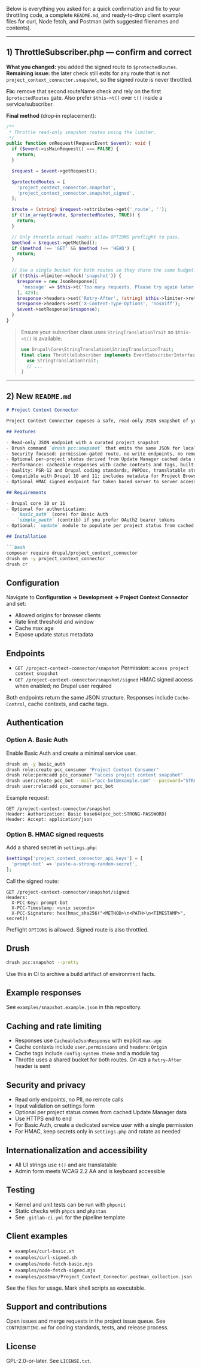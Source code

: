 Below is everything you asked for: a quick confirmation and fix to your throttling code, a complete `README.md`, and ready‑to‑drop client example files for curl, Node fetch, and Postman (with suggested filenames and contents).

---

## 1) ThrottleSubscriber.php — confirm and correct

**What you changed:** you added the signed route to `$protectedRoutes`.
**Remaining issue:** the later check still exits for any route that is not `project_context_connector.snapshot`, so the signed route is never throttled.

**Fix:** remove that second routeName check and rely on the first `$protectedRoutes` gate. Also prefer `$this->t()` over `t()` inside a service/subscriber.

**Final method** (drop‑in replacement):

```php
/**
 * Throttle read-only snapshot routes using the limiter.
 */
public function onRequest(RequestEvent $event): void {
  if ($event->isMainRequest() === FALSE) {
    return;
  }

  $request = $event->getRequest();

  $protectedRoutes = [
    'project_context_connector.snapshot',
    'project_context_connector.snapshot_signed',
  ];

  $route = (string) $request->attributes->get('_route', '');
  if (!in_array($route, $protectedRoutes, TRUE)) {
    return;
  }

  // Only throttle actual reads; allow OPTIONS preflight to pass.
  $method = $request->getMethod();
  if ($method !== 'GET' && $method !== 'HEAD') {
    return;
  }

  // Use a single bucket for both routes so they share the same budget.
  if (!$this->limiter->check('snapshot')) {
    $response = new JsonResponse([
      'message' => $this->t('Too many requests. Please try again later.'),
    ], 429);
    $response->headers->set('Retry-After', (string) $this->limiter->retryAfterSeconds());
    $response->headers->set('X-Content-Type-Options', 'nosniff');
    $event->setResponse($response);
  }
}
```

> Ensure your subscriber class uses `StringTranslationTrait` so `$this->t()` is available:
>
> ```php
> use Drupal\Core\StringTranslation\StringTranslationTrait;
> final class ThrottleSubscriber implements EventSubscriberInterface {
>   use StringTranslationTrait;
>   // ...
> }
> ```

---

## 2) New `README.md`

````markdown
# Project Context Connector

Project Context Connector exposes a safe, read-only JSON snapshot of your Drupal site for prompts, scripts, automation, and CI. It reports core version, active modules with versions and composer package, PHP and database versions, default and admin theme details, and selected non‑PII configuration flags. Routes are permission‑gated, cached, and rate‑limited.

## Features

- Read‑only JSON endpoint with a curated project snapshot
- Drush command `drush pcc:snapshot` that emits the same JSON for local use and pipelines
- Security focused: permission‑gated route, no write endpoints, no remote code execution, no telemetry
- Optional per‑project status derived from Update Manager cached data only
- Performance: cacheable responses with cache contexts and tags, built‑in rate limiting via Flood, optional CORS allow‑list for browser clients
- Quality: PSR‑12 and Drupal coding standards, PHPDoc, translatable strings, accessible admin form that meets WCAG 2.2 AA
- Compatible with Drupal 10 and 11; includes metadata for Project Browser
- Optional HMAC signed endpoint for token based server to server access

## Requirements

- Drupal core 10 or 11
- Optional for authentication:
  - `basic_auth` (core) for Basic Auth
  - `simple_oauth` (contrib) if you prefer OAuth2 bearer tokens
- Optional: `update` module to populate per project status from cached data

## Installation

```bash
composer require drupal/project_context_connector
drush en -y project_context_connector
drush cr
````

## Configuration

Navigate to **Configuration → Development → Project Context Connector** and set:

* Allowed origins for browser clients
* Rate limit threshold and window
* Cache max age
* Expose update status metadata

## Endpoints

* `GET /project-context-connector/snapshot`
  Permission: `access project context snapshot`
* `GET /project-context-connector/snapshot/signed`
  HMAC signed access when enabled; no Drupal user required

Both endpoints return the same JSON structure. Responses include `Cache-Control`, cache contexts, and cache tags.

## Authentication

### Option A. Basic Auth

Enable Basic Auth and create a minimal service user.

```bash
drush en -y basic_auth
drush role:create pcc_consumer "Project Context Consumer"
drush role:perm:add pcc_consumer "access project context snapshot"
drush user:create pcc_bot --mail="pcc-bot@example.com" --password="STRONG-PASSWORD"
drush user:role:add pcc_consumer pcc_bot
```

Example request:

```
GET /project-context-connector/snapshot
Header: Authorization: Basic base64(pcc_bot:STRONG-PASSWORD)
Header: Accept: application/json
```

### Option B. HMAC signed requests

Add a shared secret in `settings.php`:

```php
$settings['project_context_connector_api_keys'] = [
  'prompt-bot' => 'paste-a-strong-random-secret',
];
```

Call the signed route:

```
GET /project-context-connector/snapshot/signed
Headers:
  X-PCC-Key: prompt-bot
  X-PCC-Timestamp: <unix seconds>
  X-PCC-Signature: hex(hmac_sha256("<METHOD>\n<PATH>\n<TIMESTAMP>", secret))
```

Preflight `OPTIONS` is allowed. Signed route is also throttled.

## Drush

```bash
drush pcc:snapshot --pretty
```

Use this in CI to archive a build artifact of environment facts.

## Example responses

See `examples/snapshot.example.json` in this repository.

## Caching and rate limiting

* Responses use `CacheableJsonResponse` with explicit `max-age`
* Cache contexts include `user.permissions` and `headers:Origin`
* Cache tags include `config:system.theme` and a module tag
* Throttle uses a shared bucket for both routes. On `429` a `Retry-After` header is sent

## Security and privacy

* Read only endpoints, no PII, no remote calls
* Input validation on settings form
* Optional per project status comes from cached Update Manager data
* Use HTTPS end to end
* For Basic Auth, create a dedicated service user with a single permission
* For HMAC, keep secrets only in `settings.php` and rotate as needed

## Internationalization and accessibility

* All UI strings use `t()` and are translatable
* Admin form meets WCAG 2.2 AA and is keyboard accessible

## Testing

* Kernel and unit tests can be run with `phpunit`
* Static checks with `phpcs` and `phpstan`
* See `.gitlab-ci.yml` for the pipeline template

## Client examples

* `examples/curl-basic.sh`
* `examples/curl-signed.sh`
* `examples/node-fetch-basic.mjs`
* `examples/node-fetch-signed.mjs`
* `examples/postman/Project_Context_Connector.postman_collection.json`

See the files for usage. Mark shell scripts as executable.

## Support and contributions

Open issues and merge requests in the project issue queue. See `CONTRIBUTING.md` for coding standards, tests, and release process.

## License

GPL-2.0-or-later. See `LICENSE.txt`.
